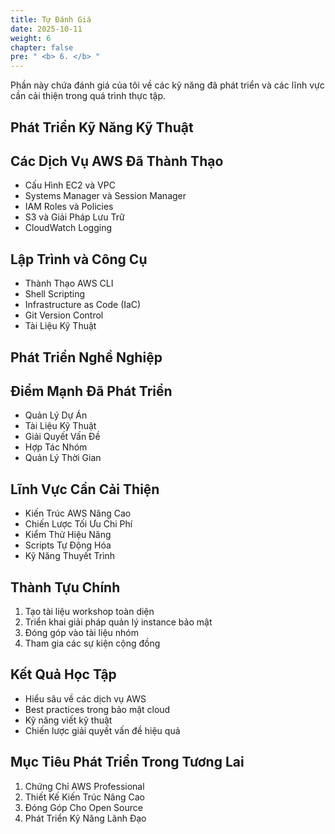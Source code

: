 ```yaml
---
title: Tự Đánh Giá
date: 2025-10-11
weight: 6
chapter: false
pre: " <b> 6. </b> "
---
```

Phần này chứa đánh giá của tôi về các kỹ năng đã phát triển và các lĩnh vực cần cải thiện trong quá trình thực tập.

## Phát Triển Kỹ Năng Kỹ Thuật

## Các Dịch Vụ AWS Đã Thành Thạo

- Cấu Hình EC2 và VPC
- Systems Manager và Session Manager
- IAM Roles và Policies
- S3 và Giải Pháp Lưu Trữ
- CloudWatch Logging

## Lập Trình và Công Cụ

- Thành Thạo AWS CLI
- Shell Scripting
- Infrastructure as Code (IaC)
- Git Version Control
- Tài Liệu Kỹ Thuật

## Phát Triển Nghề Nghiệp

## Điểm Mạnh Đã Phát Triển

- Quản Lý Dự Án
- Tài Liệu Kỹ Thuật
- Giải Quyết Vấn Đề
- Hợp Tác Nhóm
- Quản Lý Thời Gian

## Lĩnh Vực Cần Cải Thiện

- Kiến Trúc AWS Nâng Cao
- Chiến Lược Tối Ưu Chi Phí
- Kiểm Thử Hiệu Năng
- Scripts Tự Động Hóa
- Kỹ Năng Thuyết Trình

## Thành Tựu Chính

1. Tạo tài liệu workshop toàn diện
2. Triển khai giải pháp quản lý instance bảo mật
3. Đóng góp vào tài liệu nhóm
4. Tham gia các sự kiện cộng đồng

## Kết Quả Học Tập

- Hiểu sâu về các dịch vụ AWS
- Best practices trong bảo mật cloud
- Kỹ năng viết kỹ thuật
- Chiến lược giải quyết vấn đề hiệu quả

## Mục Tiêu Phát Triển Trong Tương Lai

1. Chứng Chỉ AWS Professional
2. Thiết Kế Kiến Trúc Nâng Cao
3. Đóng Góp Cho Open Source
4. Phát Triển Kỹ Năng Lãnh Đạo
